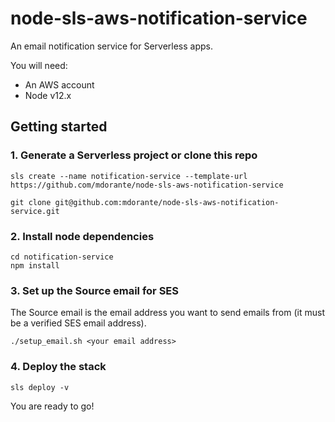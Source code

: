 # node-sls-aws-notification-service

An email notification service for Serverless apps.

You will need:

- An AWS account
- Node v12.x

## Getting started

### 1. Generate a Serverless project or clone this repo

```
sls create --name notification-service --template-url https://github.com/mdorante/node-sls-aws-notification-service
```

```
git clone git@github.com:mdorante/node-sls-aws-notification-service.git
```

### 2. Install node dependencies

```
cd notification-service
npm install
```

### 3. Set up the Source email for SES

The Source email is the email address you want to send emails from (it must be a verified SES email address).

```
./setup_email.sh <your email address>
```

### 4. Deploy the stack

```
sls deploy -v
```

You are ready to go!
